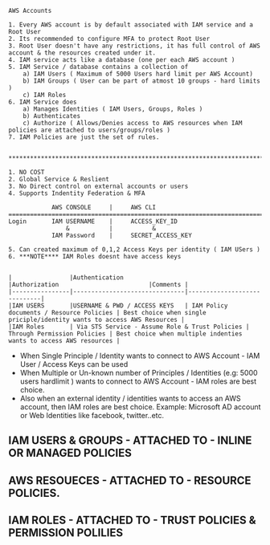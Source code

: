 ```
AWS Accounts

1. Every AWS account is by default associated with IAM service and a Root User
2. Its recommended to configure MFA to protect Root User
3. Root User doesn't have any restrictions, it has full control of AWS account & the resources created under it.
4. IAM service acts like a database (one per each AWS account )
5. IAM Service / database contains a collection of
    a) IAM Users ( Maximum of 5000 Users hard limit per AWS Account)
    b) IAM Groups ( User can be part of atmost 10 groups - hard limits )
    c) IAM Roles 
6. IAM Service does
    a) Manages Identities ( IAM Users, Groups, Roles )
    b) Authenticates 
    c) Authorize ( Allows/Denies access to AWS resources when IAM policies are attached to users/groups/roles )
7. IAM Policies are just the set of rules.


**********************************************************************************

1. NO COST
2. Global Service & Reslient
3. No Direct control on external accounts or users
4. Supports Indentity Federation & MFA

            AWS CONSOLE     |     AWS CLI
==================================================================================
Login       IAM USERNAME    |     ACCESS_KEY_ID
                &           |           &
            IAM Password    |     SECRET_ACCESS_KEY
            
5. Can created maximum of 0,1,2 Access Keys per identity ( IAM USers )
6. ***NOTE**** IAM Roles doesnt have access keys


|                |Authentication                          |Authorization                         |Comments |
|----------------|-------------------------------|-----------------------------|
|IAM USERS       |USERNAME & PWD / ACCESS KEYS   | IAM Policy documents / Resource Policies | Best choice when single priciple/identity wants to access AWS Resources |
|IAM Roles       | Via STS Service - Assume Role & Trust Policies | Through Permission Policies | Best choice when multiple indenties wants to access AWS resources |

```

* When Single Principle / Identity wants to connect to AWS Account -  IAM User / Access Keys can be used
* When Multiple or Un-known number of Principles / Identities (e.g: 5000 users hardlimit ) wants to connect to AWS Account  -  IAM roles are best choice.
* Also when an external identity / identities wants to access an AWS account, then IAM roles are best choice. 
    Example: Microsoft AD account or Web Identities like facebook, twitter..etc.
    
## IAM USERS & GROUPS - ATTACHED TO - INLINE OR MANAGED POLICIES
## AWS RESOUECES - ATTACHED TO - RESOURCE POLICIES.
## IAM ROLES - ATTACHED TO - TRUST POLICIES & PERMISSION POLILIES
